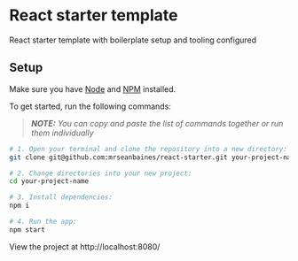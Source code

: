 # React starter template

React starter template with boilerplate setup and tooling configured

## Setup

Make sure you have [Node](https://nodejs.org/en/) and [NPM](https://www.npmjs.com/) installed.

To get started, run the following commands:

> _**NOTE:** You can copy and paste the list of commands together or run them individually_

```sh
# 1. Open your terminal and clone the repository into a new directory:
git clone git@github.com:mrseanbaines/react-starter.git your-project-name

# 2. Change directories into your new project:
cd your-project-name

# 3. Install dependencies:
npm i

# 4. Run the app:
npm start
```

View the project at http://localhost:8080/
